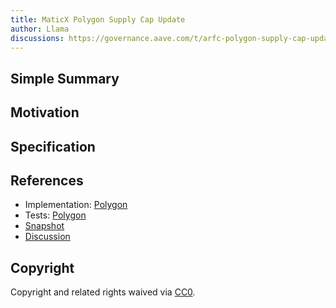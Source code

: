 ```yaml
---
title: MaticX Polygon Supply Cap Update
author: Llama
discussions: https://governance.aave.com/t/arfc-polygon-supply-cap-update-07-07-2023/13928
---
```


## Simple Summary

## Motivation

## Specification

## References

- Implementation: [Polygon](src/AaveV3_Pol_CapsUpdates_20231107/AaveV3_Pol_CapsUpdates_20231107.sol)
- Tests: [Polygon](src/AaveV3_Pol_CapsUpdates_20231107/AaveV3_Pol_CapsUpdates_20231107.t.sol)
- [Snapshot](TODO)
- [Discussion](https://governance.aave.com/t/arfc-polygon-supply-cap-update-07-07-2023/13928)

## Copyright

Copyright and related rights waived via [CC0](https://creativecommons.org/publicdomain/zero/1.0/).
